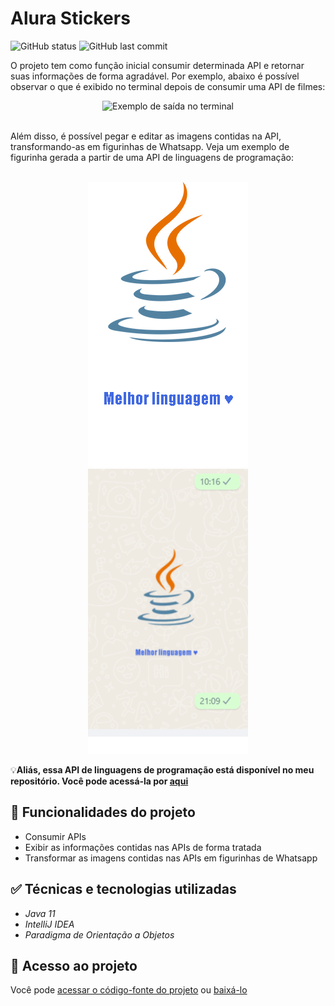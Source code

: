 <h1>Alura Stickers</h1>
<p align="left">
  <img alt="GitHub status" src="http://img.shields.io/static/v1?label=STATUS&message=CONCLUIDO&color=GREEN&style=for-the-badge"/>
  <img alt="GitHub last commit" src="https://img.shields.io/github/last-commit/Yam-BS/alura-stickers">
</p>

<p>O projeto tem como função inicial consumir determinada API e retornar suas informações de forma agradável. Por exemplo, abaixo é possível observar o que é exibido no terminal depois de consumir uma API de filmes:</p>

<div align="center">
  <img width="900px" alt="Exemplo de saída no terminal" src="https://user-images.githubusercontent.com/90811498/179649506-9a929ddf-5575-4c9d-8727-41ac50cbef48.png"/>
</div>

<br/>

<p>Além disso, é possível pegar e editar as imagens contidas na API, transformando-as em figurinhas de Whatsapp. Veja um exemplo de figurinha gerada a partir de uma API de linguagens de programação:</p>

<br/>

<div align="center">
  <img alt="Exemplo de saída no terminal" src="/saida/Java.png"/>
  <img alt="Figurinha sendo utilizada" src="/img/exemplo2.png"/>
</div>

<p>&#x1F4A1<b>Aliás, essa API de linguagens de programação está disponível no meu repositório. Você pode acessá-la por <a href="https://github.com/Yam-BS/linguagens-api">aqui</a></b></p>

<h2>&#x1F528 Funcionalidades do projeto</h2>

<ul>
  <li>Consumir APIs</li>
  <li>Exibir as informações contidas nas APIs de forma tratada</li>
  <li>Transformar as imagens contidas nas APIs em figurinhas de Whatsapp</li>
</ul>


<h2>&#x2705 Técnicas e tecnologias utilizadas</h2>

<ul>
  <li><i>Java 11</i></li>
  <li><i>IntelliJ IDEA</i></li>
  <li><i>Paradigma de Orientação a Objetos</i></li>
</ul>

<h2>&#x1F4C1 Acesso ao projeto</h2>
<p>Você pode <a href="https://github.com/Yam-BS/alura-stickers/tree/master/src">acessar o código-fonte do projeto</a> ou <a href="https://github.com/Yam-BS/alura-stickers/archive/refs/heads/master.zip">baixá-lo</a></p>


